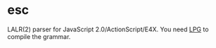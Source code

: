 # esc
LALR(2) parser for JavaScript 2.0/ActionScript/E4X. You need [LPG](http://sourceforge.net/projects/lpg/) to compile the grammar.
